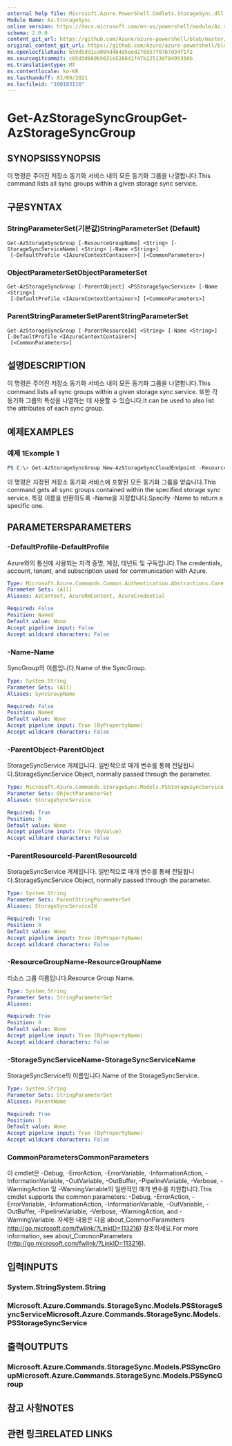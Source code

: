 ```yaml
---
external help file: Microsoft.Azure.PowerShell.Cmdlets.StorageSync.dll-Help.xml
Module Name: Az.StorageSync
online version: https://docs.microsoft.com/en-us/powershell/module/Az.storagesync/get-Azstoragesyncgroup
schema: 2.0.0
content_git_url: https://github.com/Azure/azure-powershell/blob/master/src/StorageSync/StorageSync/help/Get-AzStorageSyncGroup.md
original_content_git_url: https://github.com/Azure/azure-powershell/blob/master/src/StorageSync/StorageSync/help/Get-AzStorageSyncGroup.md
ms.openlocfilehash: b59d5dd1ca094d4b4d5eed276957f07b7d34f1f2
ms.sourcegitcommit: c05d3d669b5631e526841f47b22513d78495350b
ms.translationtype: MT
ms.contentlocale: ko-KR
ms.lasthandoff: 02/09/2021
ms.locfileid: "100183116"
---
```

# <span data-ttu-id="7740d-101">Get-AzStorageSyncGroup</span><span class="sxs-lookup"><span data-stu-id="7740d-101">Get-AzStorageSyncGroup</span></span>

## <span data-ttu-id="7740d-102">SYNOPSIS</span><span class="sxs-lookup"><span data-stu-id="7740d-102">SYNOPSIS</span></span>
<span data-ttu-id="7740d-103">이 명령은 주어진 저장소 동기화 서비스 내의 모든 동기화 그룹을 나열합니다.</span><span class="sxs-lookup"><span data-stu-id="7740d-103">This command lists all sync groups within a given storage sync service.</span></span>

## <span data-ttu-id="7740d-104">구문</span><span class="sxs-lookup"><span data-stu-id="7740d-104">SYNTAX</span></span>

### <span data-ttu-id="7740d-105">StringParameterSet(기본값)</span><span class="sxs-lookup"><span data-stu-id="7740d-105">StringParameterSet (Default)</span></span>
```
Get-AzStorageSyncGroup [-ResourceGroupName] <String> [-StorageSyncServiceName] <String> [-Name <String>]
 [-DefaultProfile <IAzureContextContainer>] [<CommonParameters>]
```

### <span data-ttu-id="7740d-106">ObjectParameterSet</span><span class="sxs-lookup"><span data-stu-id="7740d-106">ObjectParameterSet</span></span>
```
Get-AzStorageSyncGroup [-ParentObject] <PSStorageSyncService> [-Name <String>]
 [-DefaultProfile <IAzureContextContainer>] [<CommonParameters>]
```

### <span data-ttu-id="7740d-107">ParentStringParameterSet</span><span class="sxs-lookup"><span data-stu-id="7740d-107">ParentStringParameterSet</span></span>
```
Get-AzStorageSyncGroup [-ParentResourceId] <String> [-Name <String>] [-DefaultProfile <IAzureContextContainer>]
 [<CommonParameters>]
```

## <span data-ttu-id="7740d-108">설명</span><span class="sxs-lookup"><span data-stu-id="7740d-108">DESCRIPTION</span></span>
<span data-ttu-id="7740d-109">이 명령은 주어진 저장소 동기화 서비스 내의 모든 동기화 그룹을 나열합니다.</span><span class="sxs-lookup"><span data-stu-id="7740d-109">This command lists all sync groups within a given storage sync service.</span></span> <span data-ttu-id="7740d-110">또한 각 동기화 그룹의 특성을 나열하는 데 사용할 수 있습니다.</span><span class="sxs-lookup"><span data-stu-id="7740d-110">It can be used to also list the attributes of each sync group.</span></span>

## <span data-ttu-id="7740d-111">예제</span><span class="sxs-lookup"><span data-stu-id="7740d-111">EXAMPLES</span></span>

### <span data-ttu-id="7740d-112">예제 1</span><span class="sxs-lookup"><span data-stu-id="7740d-112">Example 1</span></span>
```powershell
PS C:\> Get-AzStorageSyncGroup New-AzStorageSyncCloudEndpoint -ResourceGroupName "myResourceGroup" -StorageSyncServiceName "myStorageSyncServiceName"
```

<span data-ttu-id="7740d-113">이 명령은 지정된 저장소 동기화 서비스에 포함된 모든 동기화 그룹을 얻습니다.</span><span class="sxs-lookup"><span data-stu-id="7740d-113">This command gets all sync groups contained within the specified storage sync service.</span></span> <span data-ttu-id="7740d-114">특정 이름을 반환하도록 -Name을 지정합니다.</span><span class="sxs-lookup"><span data-stu-id="7740d-114">Specify -Name to return a specific one.</span></span>

## <span data-ttu-id="7740d-115">PARAMETERS</span><span class="sxs-lookup"><span data-stu-id="7740d-115">PARAMETERS</span></span>

### <span data-ttu-id="7740d-116">-DefaultProfile</span><span class="sxs-lookup"><span data-stu-id="7740d-116">-DefaultProfile</span></span>
<span data-ttu-id="7740d-117">Azure와의 통신에 사용되는 자격 증명, 계정, 테넌트 및 구독입니다.</span><span class="sxs-lookup"><span data-stu-id="7740d-117">The credentials, account, tenant, and subscription used for communication with Azure.</span></span>

```yaml
Type: Microsoft.Azure.Commands.Common.Authentication.Abstractions.Core.IAzureContextContainer
Parameter Sets: (All)
Aliases: AzContext, AzureRmContext, AzureCredential

Required: False
Position: Named
Default value: None
Accept pipeline input: False
Accept wildcard characters: False
```

### <span data-ttu-id="7740d-118">-Name</span><span class="sxs-lookup"><span data-stu-id="7740d-118">-Name</span></span>
<span data-ttu-id="7740d-119">SyncGroup의 이름입니다.</span><span class="sxs-lookup"><span data-stu-id="7740d-119">Name of the SyncGroup.</span></span>

```yaml
Type: System.String
Parameter Sets: (All)
Aliases: SyncGroupName

Required: False
Position: Named
Default value: None
Accept pipeline input: True (ByPropertyName)
Accept wildcard characters: False
```

### <span data-ttu-id="7740d-120">-ParentObject</span><span class="sxs-lookup"><span data-stu-id="7740d-120">-ParentObject</span></span>
<span data-ttu-id="7740d-121">StorageSyncService 개체입니다. 일반적으로 매개 변수를 통해 전달됩니다.</span><span class="sxs-lookup"><span data-stu-id="7740d-121">StorageSyncService Object, normally passed through the parameter.</span></span>

```yaml
Type: Microsoft.Azure.Commands.StorageSync.Models.PSStorageSyncService
Parameter Sets: ObjectParameterSet
Aliases: StorageSyncService

Required: True
Position: 0
Default value: None
Accept pipeline input: True (ByValue)
Accept wildcard characters: False
```

### <span data-ttu-id="7740d-122">-ParentResourceId</span><span class="sxs-lookup"><span data-stu-id="7740d-122">-ParentResourceId</span></span>
<span data-ttu-id="7740d-123">StorageSyncService 개체입니다. 일반적으로 매개 변수를 통해 전달됩니다.</span><span class="sxs-lookup"><span data-stu-id="7740d-123">StorageSyncService Object, normally passed through the parameter.</span></span>

```yaml
Type: System.String
Parameter Sets: ParentStringParameterSet
Aliases: StorageSyncServiceId

Required: True
Position: 0
Default value: None
Accept pipeline input: True (ByPropertyName)
Accept wildcard characters: False
```

### <span data-ttu-id="7740d-124">-ResourceGroupName</span><span class="sxs-lookup"><span data-stu-id="7740d-124">-ResourceGroupName</span></span>
<span data-ttu-id="7740d-125">리소스 그룹 이름입니다.</span><span class="sxs-lookup"><span data-stu-id="7740d-125">Resource Group Name.</span></span>

```yaml
Type: System.String
Parameter Sets: StringParameterSet
Aliases:

Required: True
Position: 0
Default value: None
Accept pipeline input: True (ByPropertyName)
Accept wildcard characters: False
```

### <span data-ttu-id="7740d-126">-StorageSyncServiceName</span><span class="sxs-lookup"><span data-stu-id="7740d-126">-StorageSyncServiceName</span></span>
<span data-ttu-id="7740d-127">StorageSyncService의 이름입니다.</span><span class="sxs-lookup"><span data-stu-id="7740d-127">Name of the StorageSyncService.</span></span>

```yaml
Type: System.String
Parameter Sets: StringParameterSet
Aliases: ParentName

Required: True
Position: 1
Default value: None
Accept pipeline input: True (ByPropertyName)
Accept wildcard characters: False
```

### <span data-ttu-id="7740d-128">CommonParameters</span><span class="sxs-lookup"><span data-stu-id="7740d-128">CommonParameters</span></span>
<span data-ttu-id="7740d-129">이 cmdlet은 -Debug, -ErrorAction, -ErrorVariable, -InformationAction, -InformationVariable, -OutVariable, -OutBuffer, -PipelineVariable, -Verbose, -WarningAction 및 -WarningVariable의 일반적인 매개 변수를 지원합니다.</span><span class="sxs-lookup"><span data-stu-id="7740d-129">This cmdlet supports the common parameters: -Debug, -ErrorAction, -ErrorVariable, -InformationAction, -InformationVariable, -OutVariable, -OutBuffer, -PipelineVariable, -Verbose, -WarningAction, and -WarningVariable.</span></span> <span data-ttu-id="7740d-130">자세한 내용은 다음 about_CommonParameters http://go.microsoft.com/fwlink/?LinkID=113216) 참조하세요.</span><span class="sxs-lookup"><span data-stu-id="7740d-130">For more information, see about_CommonParameters (http://go.microsoft.com/fwlink/?LinkID=113216).</span></span>

## <span data-ttu-id="7740d-131">입력</span><span class="sxs-lookup"><span data-stu-id="7740d-131">INPUTS</span></span>

### <span data-ttu-id="7740d-132">System.String</span><span class="sxs-lookup"><span data-stu-id="7740d-132">System.String</span></span>

### <span data-ttu-id="7740d-133">Microsoft.Azure.Commands.StorageSync.Models.PSStorageSyncService</span><span class="sxs-lookup"><span data-stu-id="7740d-133">Microsoft.Azure.Commands.StorageSync.Models.PSStorageSyncService</span></span>

## <span data-ttu-id="7740d-134">출력</span><span class="sxs-lookup"><span data-stu-id="7740d-134">OUTPUTS</span></span>

### <span data-ttu-id="7740d-135">Microsoft.Azure.Commands.StorageSync.Models.PSSyncGroup</span><span class="sxs-lookup"><span data-stu-id="7740d-135">Microsoft.Azure.Commands.StorageSync.Models.PSSyncGroup</span></span>

## <span data-ttu-id="7740d-136">참고 사항</span><span class="sxs-lookup"><span data-stu-id="7740d-136">NOTES</span></span>

## <span data-ttu-id="7740d-137">관련 링크</span><span class="sxs-lookup"><span data-stu-id="7740d-137">RELATED LINKS</span></span>
